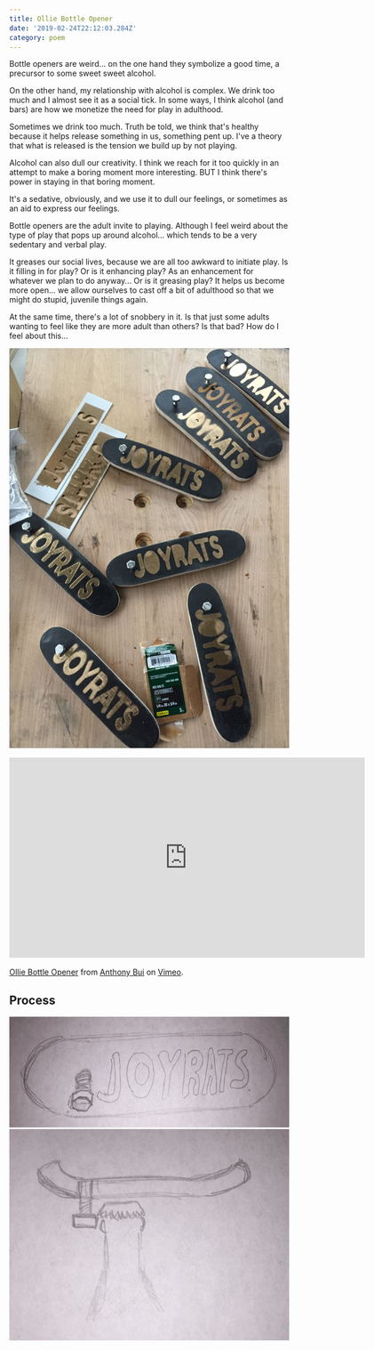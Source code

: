 ```yaml
---
title: Ollie Bottle Opener
date: '2019-02-24T22:12:03.284Z'
category: poem
---
```


Bottle openers are weird... on the one hand they symbolize a good time, a precursor to some sweet sweet alcohol.

On the other hand, my relationship with alcohol is complex. We drink too much and I almost see it as a social tick. In some ways, I think alcohol (and bars) are how we monetize the need for play in adulthood.

Sometimes we drink too much. Truth be told, we think that's healthy because it helps release something in us, something pent up. I've a theory that what is released is the tension we build up by not playing.

Alcohol can also dull our creativity. I think we reach for it too quickly in an attempt to make a boring moment more interesting. BUT I think there's power in staying in that boring moment.

It's a sedative, obviously, and we use it to dull our feelings, or sometimes as an aid to express our feelings.

Bottle openers are the adult invite to playing. Although I feel weird about the type of play that pops up around alcohol... which tends to be a very sedentary and verbal play.

It greases our social lives, because we are all too awkward to initiate play. Is it filling in for play? Or is it enhancing play? As an enhancement for whatever we plan to do anyway... Or is it greasing play? It helps us become more open... we allow ourselves to cast off a bit of adulthood so that we might do stupid, juvenile things again.

At the same time, there's a lot of snobbery in it. Is that just some adults wanting to feel like they are more adult than others? Is that bad? How do I feel about this...


![sketch](./90-bottle-openers.jpg)

<iframe src="https://player.vimeo.com/video/321398369" width="640" height="360" frameborder="0" webkitallowfullscreen mozallowfullscreen allowfullscreen></iframe>
<p><a href="https://vimeo.com/321398369">Ollie Bottle Opener</a> from <a href="https://vimeo.com/buoydontfloat">Anthony Bui</a> on <a href="https://vimeo.com">Vimeo</a>.</p>

Process
-------

![sketch](./bottle-opener01.png)
![sketch](./bottle-opener02.png)
